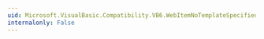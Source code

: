 ```yaml
---
uid: Microsoft.VisualBasic.Compatibility.VB6.WebItemNoTemplateSpecified.#ctor
internalonly: False
---
```

